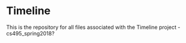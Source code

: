 # Timeline

This is the repository for all files associated with the Timeline project - cs495_spring2018?
